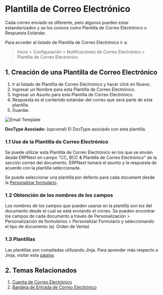 # Plantilla de Correo Electrónico

Cada correo enviado es diferente, pero algunos pueden estar estandarizados y se los conoce como Plantilla de Correo Electrónico o Respuesta Estándar. 

Para acceder al listado de Plantilla de Correo Electrónico ir a:
> Inicio > Configuración > Notificaciones de Correo Electrónico > Plantilla de Correo Electrónico

## 1. Creación de una Plantilla de Correo Electrónico

1. Ir al listado de Plantilla de Correo Electrónico y hacer click en Nuevo.
1. Ingresar un Nombre para esta Plantilla de Correo Electrónico.
1. Ingresar un Asunto para esta Plantilla de Correo Electrónico.
1. Respuesta es el contenido estándar del correo que será parte de esta plantilla. 
1. Guardar.

<img class="screenshot" alt="Email Template" src="{{docs_base_url}}/assets/img/setup/email/email-template-example.png">

**DocType Asociado:** (opcional) El DocType asociado con esta plantilla.

### 1.1 Use de la Plantilla de Correo Electrónico

Se puede utilizar esta Plantilla de Correo Electrónico en los que se envían desde ERPNext en campo "CC, BCC & Plantilla de Correo Electrónico" de la sección correo del documento. ERPNext tomará el asunto y la respuesta de acuerdo con la plantilla seleccionada. 

Se puede seleccionar una plantilla por defecto para cada document desde la [Personalizar formulario](/docs/user/manual/es/customize-erpnext/customize-form).

### 1.2 Obtención de los nombres de los campos

Los nombres de los campos que pueden usarse en la plantilla son los del documento desde el cual se está enviando el correo. Se pueden encontrar los campos de cada documento a través de Personalización > Personalización de formularios > Personalizar Formulario y seleccionando el tipo de documento (ej: Orden de Venta)

### 1.3 Plantillas

Las plantillas son compiladas utilizando Jinja. Para aprender más respecto a Jinja, visitar esta [página](https://jinja.palletsprojects.com/en/2.10.x/).

## 2. Temas Relacionados
1. [Cuenta de Correo Electrónico](/docs/user/manual/es/setting-up/email/email-account)
1. [Bandeja de Entrada de Correo Electrónico](/docs/user/manual/es/setting-up/email/email-inbox)
